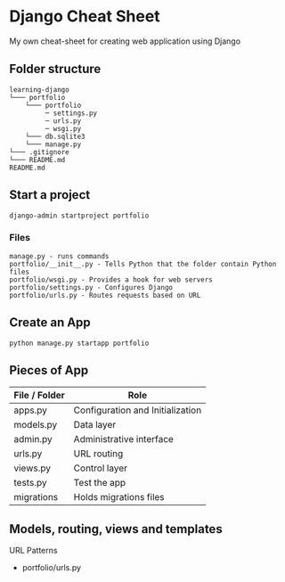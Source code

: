 # Django Cheat Sheet  
My own cheat-sheet for creating web application using Django

## Folder structure
```
learning-django
└─── portfolio
    └─── portfolio
         ─ settings.py
         ─ urls.py
         ─ wsgi.py
    └─── db.sqlite3
    └─── manage.py
└─── .gitignore
└─── README.md
README.md
```

## Start a project
```
django-admin startproject portfolio
```
### Files
```
manage.py - runs commands
portfolio/__init__.py - Tells Python that the folder contain Python files
portfolio/wsgi.py - Provides a hook for web servers
portfolio/settings.py - Configures Django
portfolio/urls.py - Routes requests based on URL
```

## Create an App
```
python manage.py startapp portfolio
```

## Pieces of App
| File / Folder | Role
| ------------- |----------------------------------|
| apps.py       | Configuration and Initialization |
| models.py     | Data layer                       |
| admin.py       | Administrative interface |
| urls.py | URL routing |
| views.py | Control layer |
| tests.py | Test the app |
| migrations | Holds migrations files |

## Models, routing, views and templates
URL Patterns
- portfolio/urls.py

